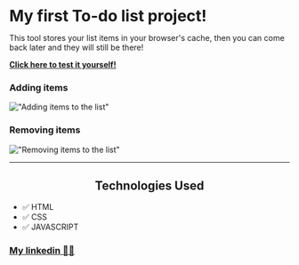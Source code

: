 <h1 style="margin: auto;">My first To-do list project!</h1>

This tool stores your list items in your browser's cache, then you can come back later and they will still be there!

**[Click here to test it yourself!](https://erickmacena1.github.io/simple-to-do/)**

### Adding items
!["Adding items to the list"](https://github.com/erickmacena1/simple-to-do/blob/master/github/add-to-do.gif?raw=true)  

### Removing items
!["Removing items to the list"](https://github.com/erickmacena1/simple-to-do/blob/master/github/remove-to-do.gif?raw=true)

<hr>

<h2 style="text-align: center;">Technologies Used</h2>

- ✅ HTML
- ✅ CSS
- ✅ JAVASCRIPT

### [My linkedin 👨‍💼](www.linkedin.com/in/erick-macena-94aa14160/)

